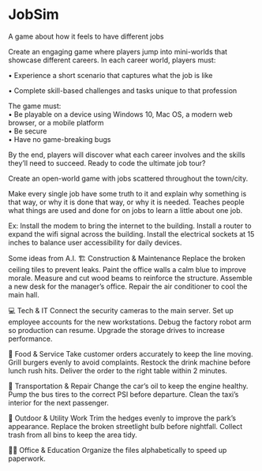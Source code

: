# JobSim
A game about how it feels to have different jobs

Create an engaging game where players jump into mini-worlds that showcase different careers. In each career world, players must: 

• Experience a short scenario that captures what the job is like 

• Complete skill-based challenges and tasks unique to that profession 


The game must:  
• Be playable on a device using Windows 10, Mac OS, a modern web browser, or a mobile platform  
• Be secure  
• Have no game-breaking bugs 

By the end, players will discover what each career involves and the skills they’ll need to succeed. Ready to code the ultimate job tour? 

Create an open-world game with jobs scattered throughout the town/city.

Make every single job have some truth to it and explain why something is that way, or why it is done that way, or why it is needed.
Teaches people what things are used and done for on jobs to learn a little about one job.

Ex: Install the modem to bring the internet to the building.
Install a router to expand the wifi signal across the building.
Install the electrical sockets at 15 inches to balance user accessibility for daily devices.

Some ideas from A.I.
🏗️ Construction & Maintenance
Replace the broken ceiling tiles to prevent leaks.
Paint the office walls a calm blue to improve morale.
Measure and cut wood beams to reinforce the structure.
Assemble a new desk for the manager’s office.
Repair the air conditioner to cool the main hall.

💻 Tech & IT
Connect the security cameras to the main server.
Set up employee accounts for the new workstations.
Debug the factory robot arm so production can resume.
Upgrade the storage drives to increase performance.

🍔 Food & Service
Take customer orders accurately to keep the line moving.
Grill burgers evenly to avoid complaints.
Restock the drink machine before lunch rush hits.
Deliver the order to the right table within 2 minutes.

🚗 Transportation & Repair
Change the car’s oil to keep the engine healthy.
Pump the bus tires to the correct PSI before departure.
Clean the taxi’s interior for the next passenger.

🌿 Outdoor & Utility Work
Trim the hedges evenly to improve the park’s appearance.
Replace the broken streetlight bulb before nightfall.
Collect trash from all bins to keep the area tidy.

👩‍🏫 Office & Education
Organize the files alphabetically to speed up paperwork.
